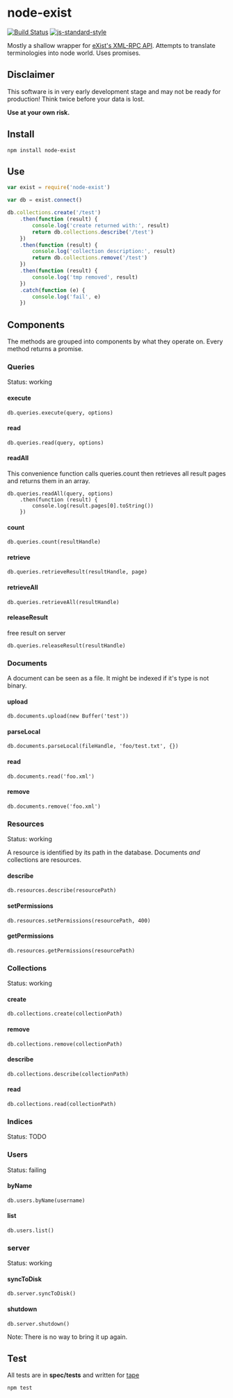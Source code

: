 # node-exist

[![Build Status](https://travis-ci.org/eXist-db/node-exist.svg)](https://travis-ci.org/eXist-db/node-exist)
[![js-standard-style](https://img.shields.io/badge/code%20style-standard-brightgreen.svg)](http://standardjs.com/)

Mostly a shallow wrapper for [eXist's XML-RPC API](http://exist-db.org/exist/apps/doc/devguide_xmlrpc.xml).
Attempts to translate terminologies into node world. Uses promises.

## Disclaimer

This software is in very early development stage and may not be ready for production!
Think twice before your data is lost.

**Use at your own risk.**

## Install

    npm install node-exist

## Use

```js
var exist = require('node-exist')

var db = exist.connect()

db.collections.create('/test')
    .then(function (result) {
        console.log('create returned with:', result)
        return db.collections.describe('/test')
    })
    .then(function (result) {
        console.log('collection description:', result)
        return db.collections.remove('/test')
    })
    .then(function (result) {
        console.log('tmp removed', result)
    })
    .catch(function (e) {
        console.log('fail', e)
    })
```

## Components

The methods are grouped into components by what they operate on.
Every method returns a promise.

### Queries

Status: working

#### execute

    db.queries.execute(query, options)

#### read

    db.queries.read(query, options)

#### readAll

This convenience function calls queries.count then retrieves all result pages and returns them in an array.

    db.queries.readAll(query, options)
	    .then(function (result) {
		    console.log(result.pages[0].toString())
	    })


#### count

    db.queries.count(resultHandle)

#### retrieve

    db.queries.retrieveResult(resultHandle, page)

#### retrieveAll

    db.queries.retrieveAll(resultHandle)

#### releaseResult

free result on server

    db.queries.releaseResult(resultHandle)

### Documents

A document can be seen as a file. It might be indexed if it's type is not binary.

#### upload

    db.documents.upload(new Buffer('test'))

#### parseLocal

    db.documents.parseLocal(fileHandle, 'foo/test.txt', {})

#### read

    db.documents.read('foo.xml')

#### remove

    db.documents.remove('foo.xml')


### Resources

Status: working

A resource is identified by its path in the database.
Documents *and* collections are resources.

#### describe

    db.resources.describe(resourcePath)

#### setPermissions

    db.resources.setPermissions(resourcePath, 400)

#### getPermissions

    db.resources.getPermissions(resourcePath)


### Collections

Status: working

#### create

    db.collections.create(collectionPath)

#### remove

    db.collections.remove(collectionPath)

#### describe

    db.collections.describe(collectionPath)

#### read

    db.collections.read(collectionPath)


### Indices

Status: TODO


### Users

Status: failing

#### byName

    db.users.byName(username)

#### list

    db.users.list()

### server

Status: working

#### syncToDisk

    db.server.syncToDisk()

#### shutdown

    db.server.shutdown()

Note: There is no way to bring it up again.

## Test

All tests are in **spec/tests** and written for [tape](https://npmjs.org/tape)

    npm test
